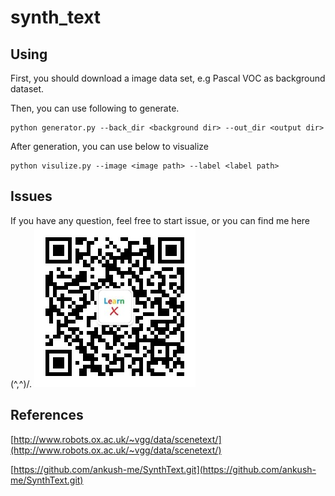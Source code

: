 # synth_text

## Using
First, you should download a image data set, e.g Pascal VOC as background dataset.

Then, you can use following to generate.
```
python generator.py --back_dir <background dir> --out_dir <output dir>
```
After generation, you can use below to visualize
```
python visulize.py --image <image path> --label <label path>
```
























## Issues
If you have any question, feel free to start issue, or you can find me here (^,^)/.
![App Image](readme/qrcode_for_gh_67b5f7de02c1_258.jpg?)

## References
[http://www.robots.ox.ac.uk/~vgg/data/scenetext/](http://www.robots.ox.ac.uk/~vgg/data/scenetext/)

[https://github.com/ankush-me/SynthText.git](https://github.com/ankush-me/SynthText.git)
